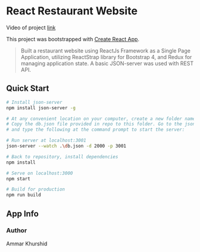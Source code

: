 # React Restaurant Website

Video of project [link](https://drive.google.com/file/d/1qg2EuDnzKKt5xzRLizpArrpXomCjwWGm/view?usp=sharing)


This project was bootstrapped with [Create React App](https://github.com/facebook/create-react-app).  

> Built a restaurant website using ReactJs Framework as a Single Page Application, utilizing ReactStrap library for Bootstrap 4, and Redux for managing application state. A basic JSON-server was used with REST API.

## Quick Start



```bash
# Install json-server   
npm install json-server -g

# At any convenient location on your computer, create a new folder named json-server, and move to this folder.
# Copy the db.json file provided in repo to this folder. Go to the json-server folder in your terminal window, 
# and type the following at the command prompt to start the server:

# Run server at localhost:3001
json-server --watch .\db.json -d 2000 -p 3001

# Back to repository, install dependencies
npm install

# Serve on localhost:3000
npm start

# Build for production
npm run build
```

## App Info

### Author

Ammar Khurshid
